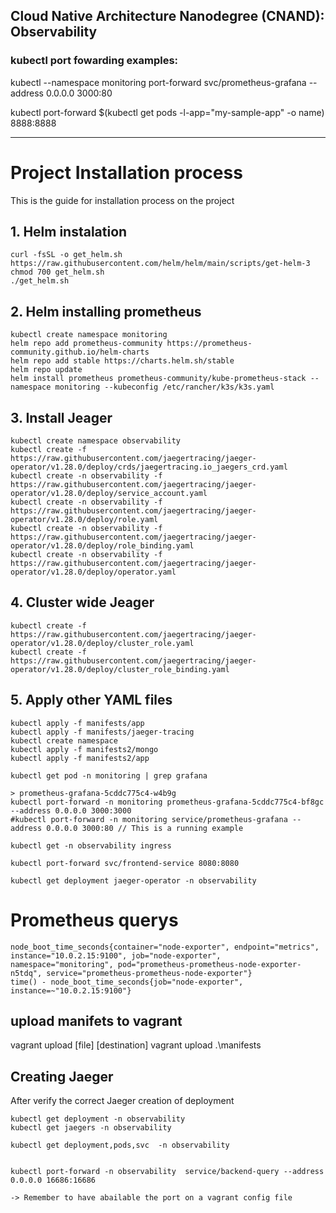 ## Cloud Native Architecture Nanodegree (CNAND): Observability

### kubectl port fowarding examples:
kubectl --namespace monitoring port-forward svc/prometheus-grafana --address 0.0.0.0 3000:80

kubectl port-forward $(kubectl get pods -l-app="my-sample-app" -o name) 8888:8888

-----------------------------------------
# Project Installation process
This is the guide for installation process on the project

## 1. Helm instalation
```
curl -fsSL -o get_helm.sh https://raw.githubusercontent.com/helm/helm/main/scripts/get-helm-3
chmod 700 get_helm.sh
./get_helm.sh
```

## 2. Helm installing prometheus
```
kubectl create namespace monitoring
helm repo add prometheus-community https://prometheus-community.github.io/helm-charts
helm repo add stable https://charts.helm.sh/stable
helm repo update
helm install prometheus prometheus-community/kube-prometheus-stack --namespace monitoring --kubeconfig /etc/rancher/k3s/k3s.yaml
```

## 3. Install Jeager
```
kubectl create namespace observability
kubectl create -f https://raw.githubusercontent.com/jaegertracing/jaeger-operator/v1.28.0/deploy/crds/jaegertracing.io_jaegers_crd.yaml
kubectl create -n observability -f https://raw.githubusercontent.com/jaegertracing/jaeger-operator/v1.28.0/deploy/service_account.yaml
kubectl create -n observability -f https://raw.githubusercontent.com/jaegertracing/jaeger-operator/v1.28.0/deploy/role.yaml
kubectl create -n observability -f https://raw.githubusercontent.com/jaegertracing/jaeger-operator/v1.28.0/deploy/role_binding.yaml
kubectl create -n observability -f https://raw.githubusercontent.com/jaegertracing/jaeger-operator/v1.28.0/deploy/operator.yaml

```

## 4. Cluster wide Jeager
```
kubectl create -f https://raw.githubusercontent.com/jaegertracing/jaeger-operator/v1.28.0/deploy/cluster_role.yaml
kubectl create -f https://raw.githubusercontent.com/jaegertracing/jaeger-operator/v1.28.0/deploy/cluster_role_binding.yaml

```

## 5. Apply other YAML files
```
kubectl apply -f manifests/app
kubectl apply -f manifests/jaeger-tracing
kubectl create namespace 
kubectl apply -f manifests2/mongo
kubectl apply -f manifests2/app
```


```
kubectl get pod -n monitoring | grep grafana

> prometheus-grafana-5cddc775c4-w4b9g 
kubectl port-forward -n monitoring prometheus-grafana-5cddc775c4-bf8gc --address 0.0.0.0 3000:3000
#kubectl port-forward -n monitoring service/prometheus-grafana --address 0.0.0.0 3000:80 // This is a running example

kubectl get -n observability ingress

kubectl port-forward svc/frontend-service 8080:8080

kubectl get deployment jaeger-operator -n observability
```

# Prometheus querys
```
node_boot_time_seconds{container="node-exporter", endpoint="metrics", instance="10.0.2.15:9100", job="node-exporter", namespace="monitoring", pod="prometheus-prometheus-node-exporter-n5tdq", service="prometheus-prometheus-node-exporter"}
time() - node_boot_time_seconds{job="node-exporter", instance=~"10.0.2.15:9100"}
```

## upload manifets to vagrant
vagrant upload [file] [destination]
vagrant upload .\manifests 


## Creating Jaeger 
After verify the correct Jaeger creation of deployment
```
kubectl get deployment -n observability
kubectl get jaegers -n observability

kubectl get deployment,pods,svc  -n observability


kubectl port-forward -n observability  service/backend-query --address 0.0.0.0 16686:16686

-> Remember to have abailable the port on a vagrant config file
```
